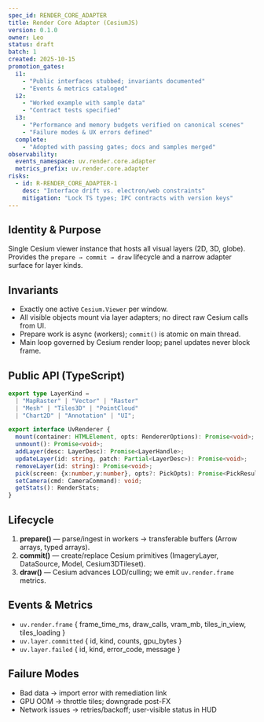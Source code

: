 ```yaml
---
spec_id: RENDER_CORE_ADAPTER
title: Render Core Adapter (CesiumJS)
version: 0.1.0
owner: Leo
status: draft
batch: 1
created: 2025-10-15
promotion_gates:
  i1:
    - "Public interfaces stubbed; invariants documented"
    - "Events & metrics cataloged"
  i2:
    - "Worked example with sample data"
    - "Contract tests specified"
  i3:
    - "Performance and memory budgets verified on canonical scenes"
    - "Failure modes & UX errors defined"
  complete:
    - "Adopted with passing gates; docs and samples merged"
observability:
  events_namespace: uv.render.core.adapter
  metrics_prefix: uv.render.core.adapter
risks:
  - id: R-RENDER_CORE_ADAPTER-1
    desc: "Interface drift vs. electron/web constraints"
    mitigation: "Lock TS types; IPC contracts with version keys"
---
```


## Identity & Purpose
Single Cesium viewer instance that hosts all visual layers (2D, 3D, globe). Provides the
`prepare → commit → draw` lifecycle and a narrow adapter surface for layer kinds.

## Invariants
- Exactly one active `Cesium.Viewer` per window.
- All visible objects mount via layer adapters; no direct raw Cesium calls from UI.
- Prepare work is async (workers); `commit()` is atomic on main thread.
- Main loop governed by Cesium render loop; panel updates never block frame.

## Public API (TypeScript)
```ts
export type LayerKind =
  | "MapRaster" | "Vector" | "Raster"
  | "Mesh" | "Tiles3D" | "PointCloud"
  | "Chart2D" | "Annotation" | "UI";

export interface UvRenderer {
  mount(container: HTMLElement, opts: RendererOptions): Promise<void>;
  unmount(): Promise<void>;
  addLayer(desc: LayerDesc): Promise<LayerHandle>;
  updateLayer(id: string, patch: Partial<LayerDesc>): Promise<void>;
  removeLayer(id: string): Promise<void>;
  pick(screen: {x:number,y:number}, opts?: PickOpts): Promise<PickResult | null>;
  setCamera(cmd: CameraCommand): void;
  getStats(): RenderStats;
}
```

## Lifecycle
1. **prepare()** — parse/ingest in workers → transferable buffers (Arrow arrays, typed arrays).
2. **commit()** — create/replace Cesium primitives (ImageryLayer, DataSource, Model, Cesium3DTileset).
3. **draw()** — Cesium advances LOD/culling; we emit `uv.render.frame` metrics.

## Events & Metrics
- `uv.render.frame` { frame_time_ms, draw_calls, vram_mb, tiles_in_view, tiles_loading }
- `uv.layer.committed` { id, kind, counts, gpu_bytes }
- `uv.layer.failed` { id, kind, error_code, message }

## Failure Modes
- Bad data → import error with remediation link
- GPU OOM → throttle tiles; downgrade post-FX
- Network issues → retries/backoff; user-visible status in HUD
